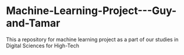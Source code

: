 # Machine-Learning-Project---Guy-and-Tamar
This a repository for machine learning project as a part of our studies in Digital Sciences for High-Tech
